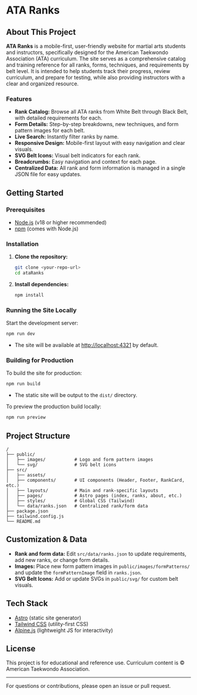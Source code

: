 # ATA Ranks

## About This Project

**ATA Ranks** is a mobile-first, user-friendly website for martial arts students and instructors, specifically designed for the American Taekwondo Association (ATA) curriculum. The site serves as a comprehensive catalog and training reference for all ranks, forms, techniques, and requirements by belt level. It is intended to help students track their progress, review curriculum, and prepare for testing, while also providing instructors with a clear and organized resource.

### Features
- **Rank Catalog:** Browse all ATA ranks from White Belt through Black Belt, with detailed requirements for each.
- **Form Details:** Step-by-step breakdowns, new techniques, and form pattern images for each belt.
- **Live Search:** Instantly filter ranks by name.
- **Responsive Design:** Mobile-first layout with easy navigation and clear visuals.
- **SVG Belt Icons:** Visual belt indicators for each rank.
- **Breadcrumbs:** Easy navigation and context for each page.
- **Centralized Data:** All rank and form information is managed in a single JSON file for easy updates.

## Getting Started

### Prerequisites
- [Node.js](https://nodejs.org/) (v18 or higher recommended)
- [npm](https://www.npmjs.com/) (comes with Node.js)

### Installation
1. **Clone the repository:**
   ```sh
   git clone <your-repo-url>
   cd ataRanks
   ```
2. **Install dependencies:**
   ```sh
   npm install
   ```

### Running the Site Locally
Start the development server:
```sh
npm run dev
```
- The site will be available at [http://localhost:4321](http://localhost:4321) by default.

### Building for Production
To build the site for production:
```sh
npm run build
```
- The static site will be output to the `dist/` directory.

To preview the production build locally:
```sh
npm run preview
```

## Project Structure

```
/
├── public/
│   ├── images/           # Logo and form pattern images
│   └── svg/              # SVG belt icons
├── src/
│   ├── assets/
│   ├── components/       # UI components (Header, Footer, RankCard, etc.)
│   ├── layouts/          # Main and rank-specific layouts
│   ├── pages/            # Astro pages (index, ranks, about, etc.)
│   ├── styles/           # Global CSS (Tailwind)
│   └── data/ranks.json   # Centralized rank/form data
├── package.json
├── tailwind.config.js
└── README.md
```

## Customization & Data
- **Rank and form data:** Edit `src/data/ranks.json` to update requirements, add new ranks, or change form details.
- **Images:** Place new form pattern images in `public/images/formPatterns/` and update the `formPatternImage` field in `ranks.json`.
- **SVG Belt Icons:** Add or update SVGs in `public/svg/` for custom belt visuals.

## Tech Stack
- [Astro](https://astro.build/) (static site generator)
- [Tailwind CSS](https://tailwindcss.com/) (utility-first CSS)
- [Alpine.js](https://alpinejs.dev/) (lightweight JS for interactivity)

## License
This project is for educational and reference use. Curriculum content is © American Taekwondo Association.

---

For questions or contributions, please open an issue or pull request.
